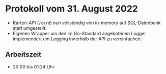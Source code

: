 # Protokoll vom 31. August 2022
- Karten-API (`/card`) nun vollständig von in-memory auf SQL-Datenbank statt umgestellt.
- Eigenen Wrapper um den im Go-Standard angebotenen Logger implementiert um Logging innerhalb der API zu vereinfachen.

## Arbeitszeit
<!-- { "progress": true, "date": ["22/08/31", "22/09/01"] } -->
- 20:00 bis 01:24 Uhr
<!-- { "progress": false } -->